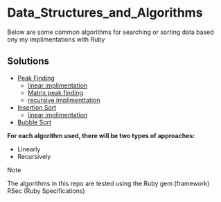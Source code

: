 # Data_Structures_and_Algorithms

Below are some common algorithms for searching or sorting data based ony my implimentations with Ruby

## Solutions

- [Peak Finding](./peak_finding)
  - [linear implimentation](./peak_finding/linear_implimentation)
  - [Matrix peak finding](./peak_finding/linear_implimentation/2D_array_implimentation/peak_finding.rb)
  - [recursive implimenttation](./peak_finding/recursive_implimentation/peak_finding.rb)
- [Insertion Sort](./insertion_sort/)
  - [linear implimentation](./insertion_sort/linear_implimentation)
- [Bubble Sort](./bubble_sort/bubble_sort.rb)

**For each algorithm used, there will be two types of approaches:**

- Linearly
- Recursively

> [!NOTE]
> The algorithms in this repo are tested using the Ruby gem (framework) RSec (Ruby Specifications)
